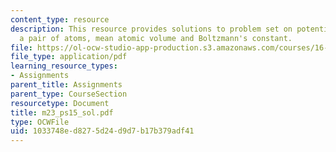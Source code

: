 ```yaml
---
content_type: resource
description: This resource provides solutions to problem set on potential energy of
  a pair of atoms, mean atomic volume and Boltzmann's constant.
file: https://ol-ocw-studio-app-production.s3.amazonaws.com/courses/16-01-unified-engineering-i-ii-iii-iv-fall-2005-spring-2006/1033748ed8275d24d9d7b17b379adf41_m23_ps15_sol.pdf
file_type: application/pdf
learning_resource_types:
- Assignments
parent_title: Assignments
parent_type: CourseSection
resourcetype: Document
title: m23_ps15_sol.pdf
type: OCWFile
uid: 1033748e-d827-5d24-d9d7-b17b379adf41
---
```

